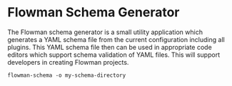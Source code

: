 # Flowman Schema Generator
The Flowman schema generator is a small utility application which generates a YAML schema file from the current
configuration including all plugins. This YAML schema file then can be used in appropriate code editors which
support schema validation of YAML files. This will support developers in creating Flowman projects.

```shell
flowman-schema -o my-schema-directory
```
